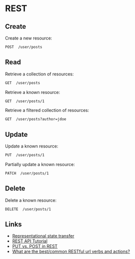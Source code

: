 # REST

## Create

Create a new resource:

```txt
POST  /user/posts
```

## Read

Retrieve a collection of resources:

```txt
GET  /user/posts
```

Retrieve a known resource:

```txt
GET  /user/posts/1
```

Retrieve a filtered collection of resources:

```txt
GET  /user/posts?author=jdoe
```

## Update

Update a known resource:

```txt
PUT  /user/posts/1
```

Partially update a known resource:

```txt
PATCH  /user/posts/1
```

## Delete

Delete a known resource:

```txt
DELETE  /user/posts/1
```

## Links

- [Representational state transfer](https://en.wikipedia.org/wiki/Representational_state_transfer)
- [REST API Tutorial](https://restfulapi.net)
- [PUT vs. POST in REST](https://stackoverflow.com/q/630453)
- [What are the best/common RESTful url verbs and actions?](https://stackoverflow.com/q/256349)
